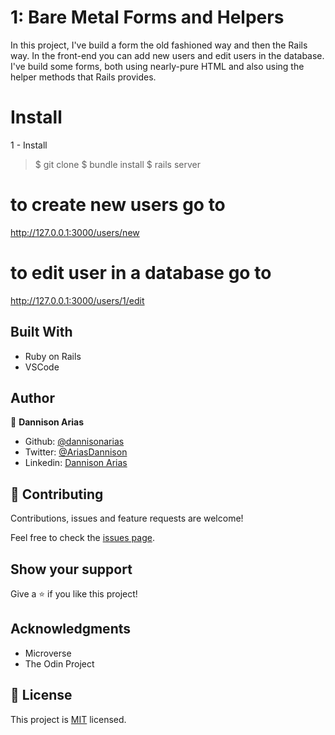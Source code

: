 # 1: Bare Metal Forms and Helpers
In this project, I've build a form the old fashioned way and then the Rails way.
In the front-end you can add new users and edit users in the database.
I've build some forms, both using nearly-pure HTML and also using the helper methods that Rails provides. 

# Install
1 - Install 

> $ git clone <respositoryURL>
> $ bundle install
> $ rails server
# to create new users go to
http://127.0.0.1:3000/users/new 
# to edit user in a database go to
http://127.0.0.1:3000/users/1/edit


## Built With

- Ruby on Rails
- VSCode

## Author

👤 **Dannison Arias**

- Github: [@dannisonarias](https://github.com/dannisonarias)
- Twitter: [@AriasDannison](https://twitter.com/AriasDannison)
- Linkedin: [Dannison Arias](https://www.linkedin.com/in/dannison-arias-777919190/)

## 🤝 Contributing

Contributions, issues and feature requests are welcome!

Feel free to check the [issues page](issues/).

## Show your support

Give a ⭐️ if you like this project!

## Acknowledgments

- Microverse
- The Odin Project

## 📝 License

This project is [MIT](./license.md) licensed.